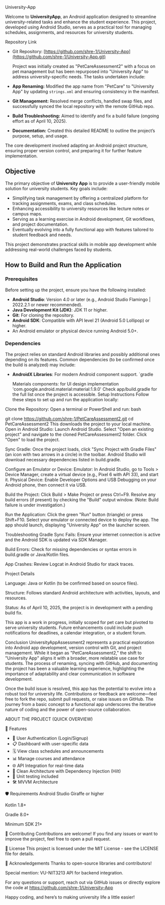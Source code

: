 University-App

Welcome to **UniversityApp**, an Android application designed to streamline university-related tasks and enhance the student experience. This project, developed using Android Studio, serves as a practical tool for managing schedules, assignments, and resources for university students.

 Repository Link
- Git Repository: [https://github.com/shre-1/University-App](https://github.com/shre-1/University-App.git)
  
  Project was initially created as "PetCareAssessment2" with a focus on pet management but has been repurposed into "University App" to address university-specific needs. The tasks undertaken include:
- **App Renaming:** Modified the app name from "PetCare" to "University App" by updating `strings.xml` and ensuring consistency in the manifest.
- **Git Management:** Resolved merge conflicts, handled swap files, and successfully synced the local repository with the remote GitHub repo.
- **Build Troubleshooting:** Aimed to identify and fix a build failure (ongoing effort as of April 10, 2025).
- **Documentation:** Created this detailed README to outline the project’s purpose, setup, and usage.

The core development involved adapting an Android project structure, ensuring proper version control, and preparing it for further feature implementation.

## Objective
The primary objective of **University App** is to provide a user-friendly mobile solution for university students. Key goals include:
- Simplifying task management by offering a centralized platform for tracking assignments, exams, and class schedules.
- Enhancing accessibility to university resources like lecture notes or campus maps.
- Serving as a learning exercise in Android development, Git workflows, and project documentation.
- Eventually evolving into a fully functional app with features tailored to student feedback and needs.

This project demonstrates practical skills in mobile app development while addressing real-world challenges faced by students.

## How to Build and Run the Application

### Prerequisites
Before setting up the project, ensure you have the following installed:
- **Android Studio**: Version 4.0 or later (e.g., Android Studio Flamingo | 2022.2.1 or newer recommended).
- **Java Development Kit (JDK)**: JDK 11 or higher.
- **Git**: For cloning the repository.
- **Android SDK**: Compatible with API level 21 (Android 5.0 Lollipop) or higher.
- An Android emulator or physical device running Android 5.0+.

### Dependencies
The project relies on standard Android libraries and possibly additional ones depending on its features. Common dependencies (to be confirmed once the build is analyzed) may include:
- **AndroidX Libraries**: For modern Android component support.
  `gradle
  
  Materials components: for UI design
implementation 'com.google.android.material:material:1.9.0'
Check app/build.gradle for the full list once the project is accessible.
Setup Instructions
Follow these steps to set up and run the application locally:

Clone the Repository:
Open a terminal or PowerShell and run:
bash


git clone https://github.com/shre-1/PetCareAssessment2.git
cd PetCareAssessment2
This downloads the project to your local machine.
Open in Android Studio:
Launch Android Studio.
Select "Open an existing project" and navigate to the cloned PetCareAssessment2 folder.
Click "Open" to load the project.

Sync Gradle:
Once the project loads, click "Sync Project with Gradle Files" (an icon with two arrows in a circle) in the toolbar.
Android Studio will download necessary dependencies listed in build.gradle.

Configure an Emulator or Device:
Emulator: In Android Studio, go to Tools > Device Manager, create a virtual device (e.g., Pixel 6 with API 33), and start it.
Physical Device: Enable Developer Options and USB Debugging on your Android phone, then connect it via USB.

Build the Project:
Click Build > Make Project or press Ctrl+F9.
Resolve any build errors (if present) by checking the "Build" output window. (Note: Build failure is under investigation.)

Run the Application:
Click the green "Run" button (triangle) or press Shift+F10.
Select your emulator or connected device to deploy the app.
The app should launch, displaying "University App" on the launcher screen.

Troubleshooting
Gradle Sync Fails: Ensure your internet connection is active and the Android SDK is updated via SDK Manager.

Build Errors: Check for missing dependencies or syntax errors in build.gradle or Java/Kotlin files.

App Crashes: Review Logcat in Android Studio for stack traces.

Project Details

Language: Java or Kotlin (to be confirmed based on source files).

Structure: Follows standard Android architecture with activities, layouts, and resources.

Status: As of April 10, 2025, the project is in development with a pending build fix.

This app is a work in progress, initially scoped for pet care but pivoted to serve university students. Future enhancements could include push notifications for deadlines, a calendar integration, or a student forum.

Conclusion
UniversityAppAssessment2 represents a practical exploration into Android app development, version control with Git, and project management. While it began as "PetCareAssessment2," the shift to "University App" aligns it with a broader, more relatable use case for students. The process of renaming, syncing with GitHub, and documenting the project has been a valuable learning experience, highlighting the importance of adaptability and clear communication in software development.

Once the build issue is resolved, this app has the potential to evolve into a robust tool for university life. Contributions or feedback are welcome—feel free to fork the repo, submit pull requests, or raise issues on GitHub. The journey from a basic concept to a functional app underscores the iterative nature of coding and the power of open-source collaboration. 

ABOUT THE PROJECT (QUICK OVERVIEW)

📱 Features

- 🔐 User Authentication (Login/Signup)
- 📋 Dashboard with user-specific data
- 🗓️ View class schedules and announcements
- 📊 Manage courses and attendance
- 🌐 API Integration for real-time data
- 🧩 Clean Architecture with Dependency Injection (Hilt)
- 🧪 Unit testing included
- 🛠️ MVVM Architecture

🛡️ Requirements
Android Studio Giraffe or higher

Kotlin 1.8+

Gradle 8.0+

Minimum SDK 21+

🤝 Contributing
Contributions are welcome!
If you find any issues or want to improve the project, feel free to open a pull request.

📄 License
This project is licensed under the MIT License - see the LICENSE file for details.

🙌 Acknowledgements
Thanks to open-source libraries and contributors!

Special mention: VU-NIT3213 API for backend integration.


For any questions or support, reach out via GitHub issues or directly explore the code at https://github.com/shre-1/University-App

Happy coding, and here’s to making university life a little easier!
